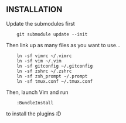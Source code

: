 INSTALLATION
------------

Update the submodules first

        git submodule update --init

Then link up as many files as you want to use...

        ln -sf vimrc ~/.vimrc
        ln -sf vim ~/.vim
        ln -sf gitconfig ~/.gitconfig
        ln -sf zshrc ~/.zshrc
        ln -sf zsh_prompt ~/.prompt
        ln -sf tmux.conf ~/.tmux.conf

Then, launch Vim and run

        :BundleInstall

to install the plugins :D
